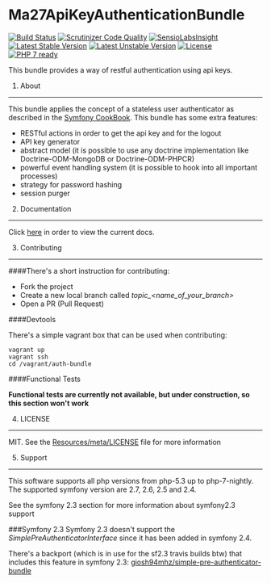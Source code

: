Ma27ApiKeyAuthenticationBundle
==============================

[![Build Status](https://travis-ci.org/Ma27/Ma27ApiKeyAuthenticationBundle.svg?branch=master)](https://travis-ci.org/Ma27/Ma27ApiKeyAuthenticationBundle)
[![Scrutinizer Code Quality](https://scrutinizer-ci.com/g/Ma27/Ma27ApiKeyAuthenticationBundle/badges/quality-score.png?b=master)](https://scrutinizer-ci.com/g/Ma27/Ma27ApiKeyAuthenticationBundle/?branch=master)
[![SensioLabsInsight](https://insight.sensiolabs.com/projects/3d8e18e2-06b5-407d-9c6a-47245882d8d8/mini.png)](https://insight.sensiolabs.com/projects/3d8e18e2-06b5-407d-9c6a-47245882d8d8)
[![Latest Stable Version](https://poser.pugx.org/ma27/api-key-authentication-bundle/v/stable)](https://packagist.org/packages/ma27/api-key-authentication-bundle)
[![Latest Unstable Version](https://poser.pugx.org/ma27/api-key-authentication-bundle/v/unstable)](https://packagist.org/packages/ma27/api-key-authentication-bundle)
[![License](https://poser.pugx.org/ma27/api-key-authentication-bundle/license)](https://packagist.org/packages/ma27/api-key-authentication-bundle)
[![PHP 7 ready](http://php7ready.timesplinter.ch/Ma27/Ma27ApiKeyAuthenticationBundle/badge.svg)](https://travis-ci.org/Ma27/ApiKeyAuthenticationBundle)

This bundle provides a way of restful authentication using api keys.

1) About
--------

This bundle applies the concept of a stateless user authenticator as described in the [Symfony CookBook](http://symfony.com/doc/current/cookbook/security/api_key_authentication.html).
This bundle has some extra features:

- RESTful actions in order to get the api key and for the logout
- API key generator
- abstract model (it is possible to use any doctrine implementation like Doctrine-ODM-MongoDB or Doctrine-ODM-PHPCR)
- powerful event handling system (it is possible to hook into all important processes)
- strategy for password hashing
- session purger

2) Documentation
----------------

Click [here](https://github.com/Ma27/Ma27ApiKeyAuthenticationBundle/blob/master/Resources/doc/index.md) in order to view the current docs.

3) Contributing
---------------

####There's a short instruction for contributing:

- Fork the project
- Create a new local branch called *topic_<name_of_your_branch>*
- Open a PR (Pull Request)

####Devtools

There's a simple vagrant box that can be used when contributing:

    vagrant up
    vagrant ssh
    cd /vagrant/auth-bundle

####Functional Tests

__Functional tests are currently not available, but under construction, so this section won't work__

4) LICENSE
----------

MIT.
See the [Resources/meta/LICENSE](https://github.com/Ma27/Ma27ApiKeyAuthenticationBundle/blob/master/Resources/meta/LICENSE) file for more information

5) Support
-----------

This software supports all php versions from php-5.3 up to php-7-nightly.
The supported symfony version are 2.7, 2.6, 2.5 and 2.4.

See the symfony 2.3 section for more information about symfony2.3 support

###Symfony 2.3
Symfony 2.3 doesn't support the *SimplePreAuthenticatorInterface* since it has been added in symfony 2.4.

There's a backport (which is in use for the sf2.3 travis builds btw) that includes this feature in symfony 2.3: [giosh94mhz/simple-pre-authenticator-bundle](https://packagist.org/packages/giosh94mhz/simple-pre-authenticator-bundle)

